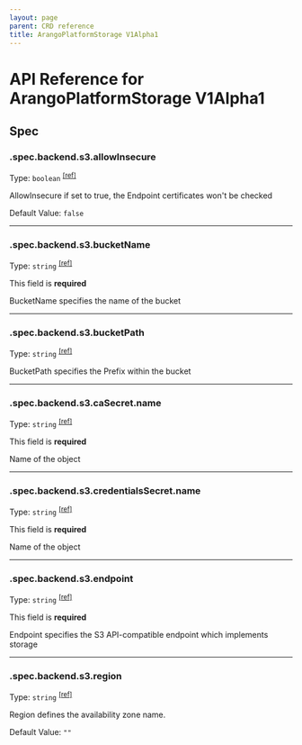 ```yaml
---
layout: page
parent: CRD reference
title: ArangoPlatformStorage V1Alpha1
---
```


# API Reference for ArangoPlatformStorage V1Alpha1

## Spec

### .spec.backend.s3.allowInsecure

Type: `boolean` <sup>[\[ref\]](https://github.com/arangodb/kube-arangodb/blob/1.2.50/pkg/apis/platform/v1alpha1/storage_spec_backend_s3.go#L49)</sup>

AllowInsecure if set to true, the Endpoint certificates won't be checked

Default Value: `false`

***

### .spec.backend.s3.bucketName

Type: `string` <sup>[\[ref\]](https://github.com/arangodb/kube-arangodb/blob/1.2.50/pkg/apis/platform/v1alpha1/storage_spec_backend_s3.go#L34)</sup>

This field is **required**

BucketName specifies the name of the bucket

***

### .spec.backend.s3.bucketPath

Type: `string` <sup>[\[ref\]](https://github.com/arangodb/kube-arangodb/blob/1.2.50/pkg/apis/platform/v1alpha1/storage_spec_backend_s3.go#L37)</sup>

BucketPath specifies the Prefix within the bucket

***

### .spec.backend.s3.caSecret.name

Type: `string` <sup>[\[ref\]](https://github.com/arangodb/kube-arangodb/blob/1.2.50/pkg/apis/shared/v1/object.go#L53)</sup>

This field is **required**

Name of the object

***

### .spec.backend.s3.credentialsSecret.name

Type: `string` <sup>[\[ref\]](https://github.com/arangodb/kube-arangodb/blob/1.2.50/pkg/apis/shared/v1/object.go#L53)</sup>

This field is **required**

Name of the object

***

### .spec.backend.s3.endpoint

Type: `string` <sup>[\[ref\]](https://github.com/arangodb/kube-arangodb/blob/1.2.50/pkg/apis/platform/v1alpha1/storage_spec_backend_s3.go#L40)</sup>

This field is **required**

Endpoint specifies the S3 API-compatible endpoint which implements storage

***

### .spec.backend.s3.region

Type: `string` <sup>[\[ref\]](https://github.com/arangodb/kube-arangodb/blob/1.2.50/pkg/apis/platform/v1alpha1/storage_spec_backend_s3.go#L61)</sup>

Region defines the availability zone name.

Default Value: `""`

